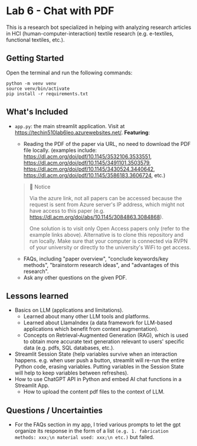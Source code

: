 # Lab 6 - Chat with PDF
This is a research bot specialized in helping with analyzing research articles in HCI (human-computer-interaction) textile research (e.g. e-textiles, functional textiles, etc.). 

## Getting Started
Open the terminal and run the following commands:

```
python -m venv venv
source venv/bin/activate
pip install -r requirements.txt
```
## What's Included
- `app.py`: the main streamlit application. Visit at https://techin510lab6leo.azurewebsites.net/. __Featuring__: 
    - Reading the PDF of the paper via URL, no need to download the PDF file locally. (examples include: https://dl.acm.org/doi/pdf/10.1145/3532106.3533551, https://dl.acm.org/doi/pdf/10.1145/3491101.3503579, https://dl.acm.org/doi/pdf/10.1145/3430524.3440642, https://dl.acm.org/doi/pdf/10.1145/3586183.3606724, etc.)
  
  > 🛑 Notice
  > 
  > Via the azure link, not all papers can be accessed because the request is sent from Azure server's IP address, which might not have access to this paper (e.g. https://dl.acm.org/doi/abs/10.1145/3084863.3084868).
  > 
  > One solution is to visit only Open Access papers only (refer to the example links above).
  > Alternative is to clone this repository and run locally. Make sure that your computer is connected via RVPN of your university or directly to the university's WiFi to get access.
    - FAQs, including "paper overview", "conclude keywords/key methods", "brainstorm research ideas", and "advantages of this research".
    - Ask any other questions on the given PDF.

## Lessons learned
- Basics on LLM (applications and limitations).
    - Learned about many other LLM tools and platforms.
    - Learned about LlamaIndex (a data framework for LLM-based applications which benefit from context augmentation).
    - Concepts on Retrieval-Augmented Generation (RAG), which is used to obtain more accurate text generation relevant to users' specific data (e.g. pdfs, SQL databases, etc.). 
- Streamlit Session State (help variables survive when an interaction happens. e.g. when user push a button, streamlit will re-run the entire Python code, erasing variables. Putting variables in the Session State will help to keep variables between refreshes).
- How to use ChatGPT API in Python and embed AI chat functions in a Streamlit App.
    - How to upload the content pdf files to the context of LLM.

## Questions / Uncertainties
- For the FAQs section in my app, I tried various prompts to let the gpt organize its response in the form of a list `(e.g. 1. fabrication methods: xxx;\n material used: xxx;\n etc.)` but failed.
